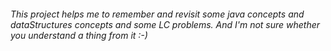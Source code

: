 ###### This project helps me to remember and revisit some java concepts and dataStructures concepts and some LC problems. And I'm not sure whether you understand a thing from it :-)
